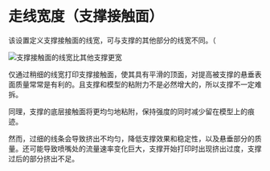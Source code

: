 走线宽度（支撑接触面）
====
该设置定义支撑接触面的线宽，可与支撑的其他部分的线宽不同。（

<!--screenshot {
"image_path": "support_roof_line_width.png",
"models": [
{
"script": "trash_bin_lid.scad",
"transformation": ["scale(0.5)"]
}
],
"camera_position": [-47, 79, 110],
"settings": {
"support_enable": true,
"support_roof_enable": true,
"support_roof_line_width": 0.8
},
"layer": 192,
"colours": 64
}-->
![支撑接触面的线宽比其他支撑更宽](../images/support_roof_line_width.png)

仅通过稍细的线宽打印支撑接触面，使其具有平滑的顶面，对提高被支撑的悬垂表面质量常常是有利的。且支撑和模型的粘附力不是必然增大的，所以支撑不一定难拆。

同理，支撑的底层接触面将更均匀地粘附，保持强度的同时减少留在模型上的痕迹。

然而，过细的线条会导致挤出不均匀，降低支撑效果和稳定性，以及悬垂部分的质量。还可能导致喷嘴处的流量速率变化巨大，支撑开始打印时出现挤出过度，支撑过后的部分挤出不足。
